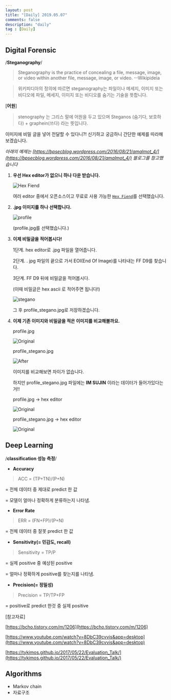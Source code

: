```yaml
---
layout: post
title: "[Daily] 2019.05.07"
comments: false
description: "daily"
tag : [Daily]
---
```


## Digital Forensic 

/**Steganography**/ 

> Steganography is the practice of concealing a file, message, image, or video within another file, message, image, or video.                 --Wikipideia

>위키피디아의 정의에 따르면 steganography는 파일이나 메세지, 이미지 또는 비디오에 파일, 메세지, 이미지 또는 비디오를 숨기는 기술을 뜻합니다. 

[**어원**]


>stenography 는 그리스 말에 어원을 두고 있으며 Steganos (숨기다, 보호하다) + graphein(쓰다) 라는 뜻입니다. 


이미지에 비밀 글을 넣어 전달할 수 있다니?! 
신기하고 궁금하니 간단한 예제를 따라해 보겠습니다. 


_아래의 예제는 [https://bpsecblog.wordpress.com/2016/08/21/amalmot_4/](https://bpsecblog.wordpress.com/2016/08/21/amalmot_4/) 블로그를 참고했습니다_


1. **우선 Hex editor가 없으니 하나 다운 받습니다.** 

    ![Hex Fiend](https://krispedia.github.io/assets/images/Hex_Fiend.jpg)
    
    여러 editor 중에서 오픈소스이고 무료로 사용 가능한 [`Hex Fiend`](https://github.com/ridiculousfish/HexFiend)를 선택했습니다.
    

2. **.jpg 이미지를 하나 선택합니다.**

    ![profile](https://krispedia.github.io/assets/images/profile.jpg)


    (profile.jpg를 선택했습니다.)
    

3. **이제 비밀글을 적어봅시다!**

    1단계. hex editor로 .jpg 파일을 열어줍니다.


    2단계. . jpg 파일의 끝으로 가서 EOI(End Of Image)를 나타내는 FF D9를 찾습니다. 
    
    
    3단계. FF D9 뒤에 비밀글을 적어봅시다.

    (이때 비밀글은 hex ascii 로 적어주면 됩니다!)

    ![stegano](https://krispedia.github.io/assets/images/stegano.jpg)

    그 후 profile_stegano.jpg로 저장하겠습니다.


4. **이제 기존 이미지와 비밀글을 적은 이미지를 비교해볼까요.** 

    profile.jpg

    ![Original](https://krispedia.github.io/assets/images/profile.jpg)

    profile_stegano.jpg

    ![After](https://krispedia.github.io/assets/images/profile_stegano.jpg)


    이미지를 비교해보면 차이가 없습니다. 

    하지만 profile_stegano.jpg 파일에는 **IM SUJIN** 이라는 데이터가 들어가있다는 거!!

    profile.jpg -> hex editor

    ![Original](https://krispedia.github.io/assets/images/profile_hex.jpg)

    profile_stegano.jpg -> hex editor

    ![Original](https://krispedia.github.io/assets/images/stegano.jpg)

<div class="divider"></div>

## Deep Learning

/**classification 성능 측정**/

* **Accuracy**

>ACC = (TP+TN)/(P+N)


= 전체 데이터 중 제대로 predict 한 값


= 모델이 얼마나 정확하게 분류하는지 나타냄.


* **Error Rate**

>ERR = (FN+FP)/(P+N)


= 전체 데이터 중 잘못 predict 한 값


* **Sensitivity(= 민감도, recall)**

>Sensitivity = TP/P


= 실제 positive 중 예상된 positive


= 얼마나 정확하게 positive를 찾는지를 나타냄.


* **Precision(= 정밀성)**

>Precision = TP/TP+FP


= positive로 predict 한것 중 실제 positive



[참고자료]

[https://bcho.tistory.com/m/1206](https://bcho.tistory.com/m/1206)

[https://www.youtube.com/watch?v=8DbC39cvvis&app=desktop](https://www.youtube.com/watch?v=8DbC39cvvis&app=desktop)

[https://tykimos.github.io/2017/05/22/Evaluation_Talk/](https://tykimos.github.io/2017/05/22/Evaluation_Talk/)

<div class="divider"></div>

## Algorithms
- Markov chain
- 자료구조

 

